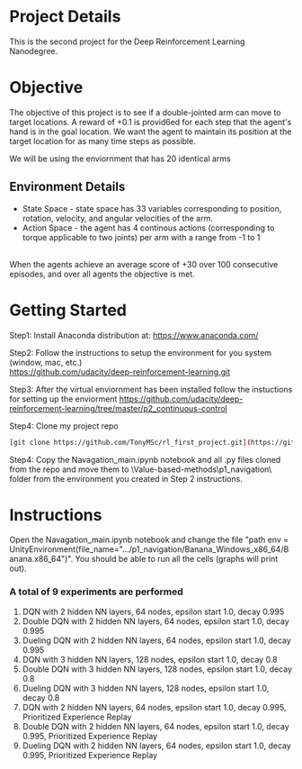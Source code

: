 # Project Details
This is the second project for the Deep Reinforcement Learning Nanodegree.  

# Objective
The objective of this project is to see if a double-jointed arm can move to target locations. A reward of +0.1 is provid6ed for each step that the agent's hand is in the goal location. We want the agent to maintain its position at the target location for as many time steps as possible.

We will be using the enviornment that has 20 identical arms

## Environment Details
* State Space - state space has 33 variables corresponding to position, rotation, velocity, and angular velocities of the arm.
* Action Space - the agent has 4 continous actions (corresponding to torque applicable to two joints) per arm with a range from -1 to 1

<br> When the agents achieve an average score of +30 over 100 consecutive episodes, and over all agents the objective is met.

# Getting Started
Step1:
Install Anaconda distribution at:
https://www.anaconda.com/

Step2:
Follow the instructions to setup the environment for you system (window, mac, etc.) \
https://github.com/udacity/deep-reinforcement-learning.git

Step3:
After the virtual enviornment has been installed follow the instuctions for setting up the enviorment
https://github.com/udacity/deep-reinforcement-learning/tree/master/p2_continuous-control

Step4:
Clone my project repo

```bash
[git clone https://github.com/TonyMSc/rl_first_project.git](https://github.com/TonyMSc/rl_second_project.git)
```

Step4:
Copy the Navagation_main.ipynb notebook and all .py files cloned from the repo and move them to \Value-based-methods\p1_navigation\ folder from the environment you created in Step 2 instructions.


# Instructions
Open the Navagation_main.ipynb notebook and change the file "path env = UnityEnvironment(file_name=".../p1_navigation/Banana_Windows_x86_64/Banana.x86_64")". You should be able to run all the cells (graphs will print out).

### A total of 9 experiments are performed
1. DQN with 2 hidden NN layers, 64 nodes, epsilon start 1.0, decay 0.995
2. Double DQN with 2 hidden NN layers, 64 nodes, epsilon start 1.0, decay 0.995
3. Dueling DQN with 2 hidden NN layers, 64 nodes, epsilon start 1.0, decay 0.995
4. DQN with 3 hidden NN layers, 128 nodes, epsilon start 1.0, decay 0.8
5. Double DQN with 3 hidden NN layers, 128 nodes, epsilon start 1.0, decay 0.8
6. Dueling DQN with 3 hidden NN layers, 128 nodes, epsilon start 1.0, decay 0.8
7. DQN with 2 hidden NN layers, 64 nodes, epsilon start 1.0, decay 0.995, Prioritized Experience Replay
8. Double DQN with 2 hidden NN layers, 64 nodes, epsilon start 1.0, decay 0.995, Prioritized Experience Replay
9. Dueling DQN with 2 hidden NN layers, 64 nodes, epsilon start 1.0, decay 0.995, Prioritized Experience Replay

